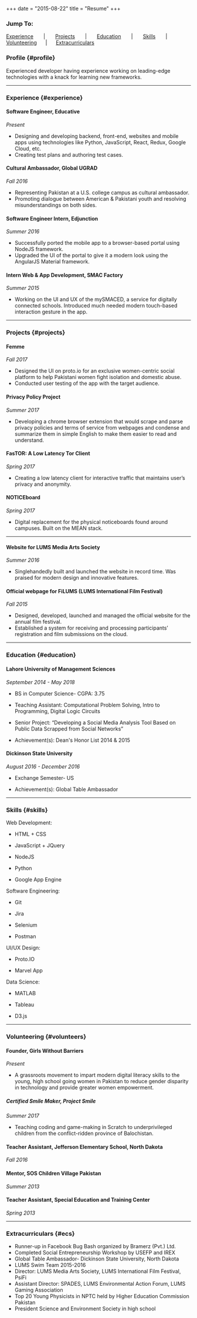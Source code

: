+++
date = "2015-08-22"
title = "Resume"
+++

### Jump To:

[Experience](#experience) &nbsp;&nbsp;&nbsp;&nbsp;&nbsp;&nbsp;|&nbsp;&nbsp;&nbsp;&nbsp;&nbsp;&nbsp;
[Projects](#projects) &nbsp;&nbsp;&nbsp;&nbsp;&nbsp;&nbsp;|&nbsp;&nbsp;&nbsp;&nbsp;&nbsp;&nbsp;
[Education](#education) &nbsp;&nbsp;&nbsp;&nbsp;&nbsp;&nbsp;|&nbsp;&nbsp;&nbsp;&nbsp;&nbsp;&nbsp;
[Skills](#skills) &nbsp;&nbsp;&nbsp;&nbsp;&nbsp;&nbsp;|&nbsp;&nbsp;&nbsp;&nbsp;&nbsp;&nbsp;
[Volunteering](#volunteers) &nbsp;&nbsp;&nbsp;&nbsp;&nbsp;|&nbsp;&nbsp;&nbsp;&nbsp;&nbsp;
[Extracurriculars](#ecs)


### Profile {#profile}

Experienced developer having experience working on leading-edge technologies with a knack for learning new frameworks.

------

### Experience {#experience}

#### Software Engineer, Educative

*Present*

* Designing and developing backend, front-end, websites and mobile apps using technologies like Python, JavaScript, React, Redux, Google Cloud, etc.
* Creating test plans and authoring test cases.

#### Cultural Ambassador, Global UGRAD

*Fall 2016*

* Representing Pakistan at a U.S. college campus as cultural ambassador.
* Promoting dialogue between American & Pakistani youth
and resolving misunderstandings on both sides.

#### Software Engineer Intern, Edjunction

*Summer 2016*

* Successfully ported the mobile app to a browser-based portal using NodeJS framework.
* Upgraded the UI of the portal to give it a modern look using the AngularJS Material framework.

#### Intern Web & App Development, SMAC Factory

*Summer 2015*

* Working on the UI and UX of the mySMACED, a service for digitally connected schools. Introduced much needed modern touch-based interaction gesture in the app.

-------

### Projects {#projects}

#### Femme

*Fall 2017*

* Designed the UI on proto.io for an exclusive women-centric social platform to help Pakistani women fight isolation and domestic abuse.
* Conducted user testing of the app with the target audience.

#### Privacy Policy Project

*Summer 2017*

* Developing a chrome browser extension that would scrape and parse privacy policies and terms of service from webpages and condense and summarize them in simple English to make them easier to read and understand.

#### FasTOR: A Low Latency Tor Client

*Spring 2017*

* Creating a low latency client for interactive traffic that maintains user’s privacy and anonymity.

#### NOTICEboard

*Spring 2017*

* Digital replacement for the physical noticeboards found around campuses. Built on the MEAN stack.

-------

#### Website for LUMS Media Arts Society

*Summer 2016*

* Singlehandedly built and launched the website in record time. Was praised for modern design and innovative features.

#### Official webpage for FiLUMS (LUMS International Film Festival)

*Fall 2015*

* Designed, developed, launched and managed the official website for the annual film festival.
* Established a system for receiving and processing participants’ registration and film submissions on the cloud.

-------

### Education {#education}

#### Lahore University of Management Sciences
*September 2014 - May 2018*

* BS in Computer Science- CGPA: 3.75

* Teaching Assistant: Computational Problem Solving, Intro to Programming, Digital Logic Circuits

* Senior Project: “Developing a Social Media Analysis Tool Based on Public Data Scrapped from Social Networks”

* Achievement(s): Dean's Honor List 2014 & 2015


#### Dickinson State University
*August 2016 - December 2016*

* Exchange Semester- US

* Achievement(s): Global Table Ambassador

-------

### Skills {#skills}

Web Development:

* HTML + CSS

* JavaScript + JQuery

* NodeJS

* Python

* Google App Engine

Software Engineering:

* Git

* Jira

* Selenium

* Postman

UI/UX Design:

* Proto.IO

* Marvel App

Data Science:

* MATLAB

* Tableau

* D3.js

-------

### Volunteering {#volunteers}

#### Founder, Girls Without Barriers

*Present*

* A grassroots movement to impart modern digital literacy skills to the young, high school going women in Pakistan to reduce gender disparity in technology and provide greater women empowerment.

##### Certified Smile Maker, Project Smile

*Summer 2017*

* Teaching coding and game-making in Scratch to underprivileged children from the conflict-ridden province of Balochistan.

#### Teacher Assistant, Jefferson Elementary School, North Dakota

*Fall 2016*

#### Mentor, SOS Children Village Pakistan

*Summer 2013*

#### Teacher Assistant, Special Education and Training Center

*Spring 2013*

-------

### Extracurriculars {#ecs}

* Runner-up in Facebook Bug Bash organized by Bramerz (Pvt.) Ltd.
* Completed Social Entrepreneurship Workshop by USEFP and IREX
* Global Table Ambassador- Dickinson State University, North Dakota
* LUMS Swim Team 2015-2016
* Director: LUMS Media Arts Society, LUMS International Film Festival, PsiFi
* Assistant Director: SPADES, LUMS Environmental Action Forum, LUMS Gaming Association
* Top 20 Young Physicists in NPTC held by Higher Education Commission Pakistan
* President Science and Environment Society in high school